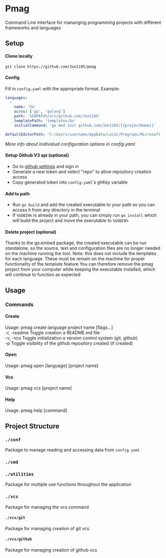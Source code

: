 # Pmag
Command Line Interface for mananging programming projects with different frameworks and languages

## Setup
#### Clone locally
`git clone https://github.com/Jon1105/pmag`
#### Config
Fill in `config.yaml` with the appropriate format. Example:
```yaml
languages:
  - 
    name: 'Go'
    acros: ['go', 'golang']
    path: '%GOPATH%/src/github.com/Jon1105'
    templatePath: 'templates/Go'
    initialCommand: 'go mod init github.com/Jon1105/{{projectName}}'

defaultEditorPath: 'C:/Users/username/AppData/Local/Programs/Microsoft VS Code/bin/code
```
*More info about inidividual configuration options in config.yaml*

#### Setup Github V3 api (optional)
* Go to [github settings](https://github.com/settings/tokens) and sign in
* Generate a new token and select "repo" to allow repository creation access
* Copy generated token into `config.yaml`'s ghKey variable

#### Add to path
* Run `go build` and add the created executable to your path so you can access it from any directory in the terminal
* If `%GOBIN%` is already in your path, you can simply run `go install` which will build the project and move the executable to `%GOBIN%`

#### Delete project (optional)
Thanks to the go:embed package, the created executable can be run standalone, so the source, text and configuration files are no longer needed on the machine running the tool.
Note: this does not include the templates for each language. These must be remain on the machine for proper functionality of the template feature
You can therefore remove the pmag project from your computer while keeping the executable installed, which will continue to function as expected

## Usage
### Commands
#### Create
Usage:
    pmag create language project name [flags...]  
    -r, -readme Toggle creation a README.md file  
    -v, -vcs    Toggle initialization a version control system (git, github)  
    -p          Toggle visibility of the github repository created (if created)  
#### Open
Usage:
    pmag open [language] [project name] 
#### Vcs
Usage:
    pmag vcs [project name]
#### Help
Usage:
    pmag help [command]

## Project Structure
### `./conf`
Package to manage reading and accessing data from `config.yaml`
### `./cmd`

### `./utilities`
Package for multiple use functions throughout the application
### `./vcs`
Package for managing the vcs command
#### `./vcs/git`
Package for managing creation of git vcs
#### `./vcs/github`
Package for managing creation of github vcs